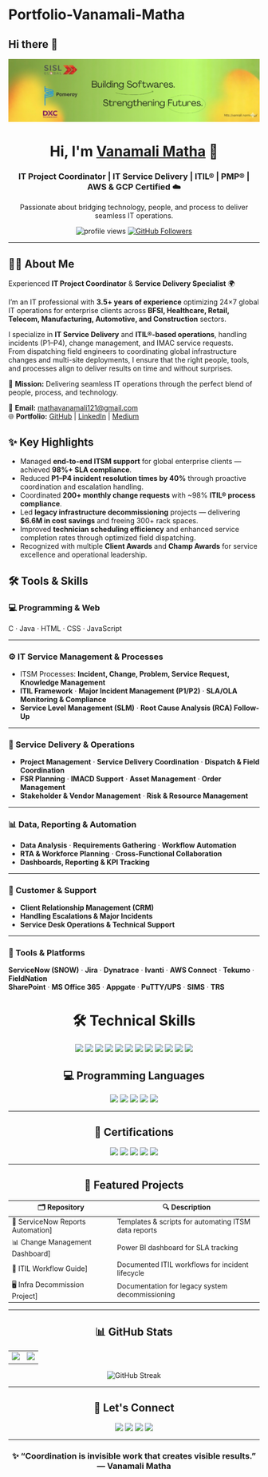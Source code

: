 # Portfolio-Vanamali-Matha
## Hi there 👋
<!-- GitHub Banner -->
![](https://raw.githubusercontent.com/vanamalimatha123/vanamalimatha123/main/Banner.png)
<!-- /GitHub Banner -->

<h1 align="center">Hi, I'm <a href="https://www.linkedin.com/in/vanamalimatha123" target="_blank">Vanamali Matha</a> 👋</h1>
<h3 align="center">IT Project Coordinator | IT Service Delivery | ITIL® | PMP® | AWS & GCP Certified ☁️</h3>
<p align="center">Passionate about bridging technology, people, and process to deliver seamless IT operations.</p>

<p align="center">
  <img src="https://komarev.com/ghpvc/?username=vanamalimatha123&label=Profile%20Views&color=0e75b6&style=flat" alt="profile views" /> 
  <a href="https://github.com/vanamalimatha123?tab=followers"><img src="https://img.shields.io/github/followers/vanamalimatha123?label=Followers&style=social" alt="GitHub Followers"></a>
</p>

---
## 🙋‍♂️ About Me

Experienced **IT Project Coordinator** & **Service Delivery Specialist** 🌍

I’m an IT professional with **3.5+ years of experience** optimizing 24×7 global IT operations for enterprise clients across **BFSI, Healthcare, Retail, Telecom, Manufacturing, Automotive, and Construction** sectors.

I specialize in **IT Service Delivery** and **ITIL®-based operations**, handling incidents (P1–P4), change management, and IMAC service requests.  
From dispatching field engineers to coordinating global infrastructure changes and multi-site deployments, I ensure that the right people, tools, and processes align to deliver results on time and without surprises.

🎯 **Mission:** Delivering seamless IT operations through the perfect blend of people, process, and technology.  

📩 **Email:** [mathavanamali121@gmail.com](mailto:mathavanamali121@gmail.com)  
🌐 **Portfolio:** [GitHub](https://github.com/vanamalimatha123) | [LinkedIn](https://www.linkedin.com/in/vanamalimatha123) | [Medium](https://medium.com/@mathavanamali121)
## ✨ Key Highlights

- Managed **end-to-end ITSM support** for global enterprise clients — achieved **98%+ SLA compliance**.  
- Reduced **P1–P4 incident resolution times by 40%** through proactive coordination and escalation handling.  
- Coordinated **200+ monthly change requests** with ~98% **ITIL® process compliance**.  
- Led **legacy infrastructure decommissioning** projects — delivering **$6.6M in cost savings** and freeing 300+ rack spaces.  
- Improved **technician scheduling efficiency** and enhanced service completion rates through optimized field dispatching.  
- Recognized with multiple **Client Awards** and **Champ Awards** for service excellence and operational leadership.  
## 🛠️ Tools & Skills

### 💻 Programming & Web
C · Java · HTML · CSS · JavaScript  

---

### ⚙️ IT Service Management & Processes  
- ITSM Processes: **Incident, Change, Problem, Service Request, Knowledge Management**  
- **ITIL Framework** · **Major Incident Management (P1/P2)** · **SLA/OLA Monitoring & Compliance**  
- **Service Level Management (SLM)** · **Root Cause Analysis (RCA) Follow-Up**

---

### 🧩 Service Delivery & Operations  
- **Project Management** · **Service Delivery Coordination** · **Dispatch & Field Coordination**  
- **FSR Planning** · **IMACD Support** · **Asset Management** · **Order Management**  
- **Stakeholder & Vendor Management** · **Risk & Resource Management**  

---

### 📊 Data, Reporting & Automation  
- **Data Analysis** · **Requirements Gathering** · **Workflow Automation**  
- **RTA & Workforce Planning** · **Cross-Functional Collaboration**  
- **Dashboards, Reporting & KPI Tracking**

---

### 🤝 Customer & Support  
- **Client Relationship Management (CRM)**  
- **Handling Escalations & Major Incidents**  
- **Service Desk Operations & Technical Support**

---

### 🧰 Tools & Platforms  
**ServiceNow (SNOW)** · **Jira** · **Dynatrace** · **Ivanti** · **AWS Connect** · **Tekumo** · **FieldNation**  
**SharePoint** · **MS Office 365** · **Appgate** · **PuTTY/UPS** · **SIMS** · **TRS**
<h1 align="center">🛠️ Technical Skills</h1>

<p align="center">
<img src="https://img.shields.io/badge/ServiceNow-013243?style=for-the-badge&logo=servicenow&logoColor=white"/>
<img src="https://img.shields.io/badge/Jira-0052CC?style=for-the-badge&logo=jira&logoColor=white"/>
<img src="https://img.shields.io/badge/Ivanti-E31E26?style=for-the-badge&logoColor=white"/>
<img src="https://img.shields.io/badge/Dynatrace-1496FF?style=for-the-badge&logo=dynatrace&logoColor=white"/>
<img src="https://img.shields.io/badge/Power%20BI-F2C811?style=for-the-badge&logo=powerbi&logoColor=black"/>
<img src="https://img.shields.io/badge/Excel-217346?style=for-the-badge&logo=microsoft-excel&logoColor=white"/>
<img src="https://img.shields.io/badge/SharePoint-0078D4?style=for-the-badge&logo=microsoft-sharepoint&logoColor=white"/>
<img src="https://img.shields.io/badge/AWS-FF9900?style=for-the-badge&logo=amazonaws&logoColor=white"/>
<img src="https://img.shields.io/badge/GCP-4285F4?style=for-the-badge&logo=googlecloud&logoColor=white"/>
<img src="https://img.shields.io/badge/MS%20Office-0078D4?style=for-the-badge&logo=microsoft-office&logoColor=white"/>
<img src="https://img.shields.io/badge/Tekumo-000560?style=for-the-badge&logoColor=red"/>
<img src="https://img.shields.io/badge/FieldNation-0052CC?style=for-the-badge&logoColor=white"/>
</p>
<h2 align="center">💻 Programming Languages</h2>

<p align="center">
<img src="https://img.shields.io/badge/C-00599C?style=for-the-badge&logo=c&logoColor=white"/>
<img src="https://img.shields.io/badge/Java-ED8B00?style=for-the-badge&logo=java&logoColor=white"/>
<img src="https://img.shields.io/badge/HTML5-E34F26?style=for-the-badge&logo=html5&logoColor=white"/>
<img src="https://img.shields.io/badge/CSS3-1572B6?style=for-the-badge&logo=css3&logoColor=white"/>
<img src="https://img.shields.io/badge/JavaScript-F7DF1E?style=for-the-badge&logo=javascript&logoColor=black"/>
</p>

---

<h2 align="center">🏅 Certifications</h2>

<p align="center">
<img src="https://img.shields.io/badge/ITIL®%20v4%20Foundation-6C63FF?style=for-the-badge&logo=itil&logoColor=white"/>
<img src="https://img.shields.io/badge/Project%20Management%20Foundations-0078D4?style=for-the-badge&logo=project&logoColor=white"/>
<img src="https://img.shields.io/badge/AWS%20Certified%20Practitioner-FF9900?style=for-the-badge&logo=amazonaws&logoColor=white"/>
<img src="https://img.shields.io/badge/AWS%20Solutions%20Architect-232F3E?style=for-the-badge&logo=amazonaws&logoColor=white"/>
<img src="https://img.shields.io/badge/GCP%20Associate%20Engineer-4285F4?style=for-the-badge&logo=googlecloud&logoColor=white"/>
</p>

---

<h2 align="center">📂 Featured Projects</h2>

| 🗂️ Repository | 🔍 Description |
|---------------|----------------|
| 🧾 ServiceNow Reports Automation] | Templates & scripts for automating ITSM data reports |
| 📊 Change Management Dashboard] | Power BI dashboard for SLA tracking |
| 📘 ITIL Workflow Guide]| Documented ITIL workflows for incident lifecycle |
| 🖥️ Infra Decommission Project]| Documentation for legacy system decommissioning |

---

<h2 align="center">📊 GitHub Stats</h2>

<table align="center">
  <tr>
    <td><img src="https://github-readme-stats.vercel.app/api?username=vanamalimatha123&show_icons=true&theme=blueberry" /></td>
    <td><img src="https://github-readme-stats.vercel.app/api/top-langs/?username=vanamalimatha123&layout=compact&theme=blueberry" /></td>
  </tr>
</table>

<div align="center">
<p><img src="https://github-readme-streak-stats.herokuapp.com/?user=vanamalimatha123&theme=blueberry" alt="GitHub Streak" /></p>
</div>

---

<h2 align="center">📱 Let's Connect</h2>

<p align="center">
  <a href="https://www.linkedin.com/in/vanamalimatha123"><img src="https://img.shields.io/badge/LinkedIn-0077B5?style=for-the-badge&logo=linkedin&logoColor=white"/></a>
  <a href="https://medium.com/@mathavanamali121"><img src="https://img.shields.io/badge/Medium-0058700?style=for-the-badge&logo=medium&logoColor=white"/></a>
  <a href="mailto:mathavanamali121@gmail.com"><img src="https://img.shields.io/badge/Gmail-D14836?style=for-the-badge&logo=gmail&logoColor=white"/></a>
  <a href="https://github.com/vanamalimatha123"><img src="https://img.shields.io/badge/GitHub-185817?style=for-the-badge&logo=github&logoColor=white"/></a>
</p>

---

<h3 align="center">✨ “Coordination is invisible work that creates visible results.” — Vanamali Matha</h3>
<!--
**vanamalimatha123/vanamalimatha123** is a ✨ _special_ ✨ repository because its `README.md` (this file) appears on your GitHub profile.

Here are some ideas to get you started:

- 🔭 I’m currently working on ...
- 🌱 I’m currently learning ...
- 👯 I’m looking to collaborate on ...
- 🤔 I’m looking for help with ...
- 💬 Ask me about ...
- 📫 How to reach me: ...
- 😄 Pronouns: ...
- ⚡ Fun fact: ...
-->


[![GitHub followers](https://img.shields.io/github/followers/SauravMukherjee44.svg?style=social&label=Follow)](https://github.com/SauravMukherjee44?tab=followers)   
































